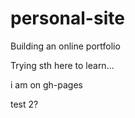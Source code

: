 # personal-site
Building an online portfolio

Trying sth here to learn...

i am on gh-pages

test 2?